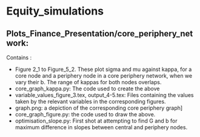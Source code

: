 # Equity_simulations

## Plots_Finance_Presentation/core_periphery_network:
Contains :
  - Figure 2_1 to Figure_5_2. These plot sigma and mu against kappa, for a core node and a periphery node in a core periphery network, when we vary their b. The range of kappas for both nodes overlaps.
  - core_graph_kappa.py: The code used to create the above
  - variable_values_figure_3.tex, output_4-5.tex: Files containing the values taken by the relevant variables in the corresponding figures.
  - graph.png: a depiction of the corresponding core periphery graph]
  - core_graph_figure.py: the code used to draw the above.
  - optimisation_slope.py: First shot at attempting to find G and b for maximum difference in slopes between central and periphery nodes. 
